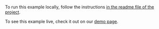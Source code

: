 To run this example locally, follow the instructions [in the readme file of the project](https://github.com/acidb/mobiscroll-demos-react?tab=readme-ov-file#mobiscroll-react-demos). 

To see this example live, check it out on our [demo page](https://demo.mobiscroll.com/react/eventcalendar/recurring-events#).